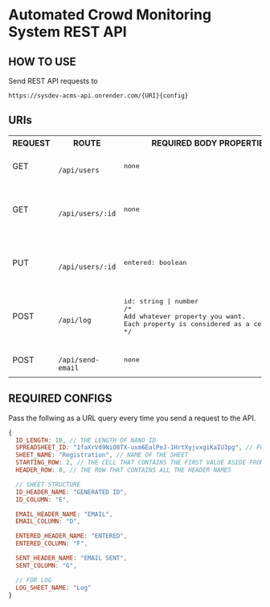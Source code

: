 # Automated Crowd Monitoring System REST API

## HOW TO USE

Send REST API requests to

```
https://sysdev-acms-api.onrender.com/{URI}{config}
```

## URIs

<table>
<tr>
<th>
REQUEST
</th>
<th>
ROUTE
</th>
<th>
REQUIRED BODY PROPERTIES
</th>
<th>
DESCRIPTION
</th>
</tr>

<tr>
<td>
GET
</td>
<td>
<code>
/api/users
</code>
</td>
<td>
<pre>
none
</pre>
</td>
<td>
Returns an array of rows as objects
</td>
</tr>

<tr>
<td>
GET
</td>
<td>
<code>
/api/users/:id
</code>
</td>
<td>
<pre>
none
</pre>
</td>
<td>
Returns row as an object if it matches an id from the sheets
</td>
</tr>

<tr>
<td>
PUT
</td>
<td>
<code>
/api/users/:id
</code>
</td>
<td>
<pre>
entered: boolean
</pre>
</td>
<td>
Updates entered status if it matches an id from the sheets
</td>
</tr>

<tr>
<td>
POST
</td>
<td>
<code>
/api/log
</code>
</td>
<td>
<pre>
id: string | number
/*
Add whatever property you want.
Each property is considered as a cell value.
*/
</pre>
</td>
<td>
Adds an entry to log
</td>
</tr>

<tr>
<td>
POST
</td>
<td>
<code>
/api/send-email
</code>
</td>
<td>
<pre>
none
</pre>
</td>
<td>
Sends email of qr code to users
</td>
</tr>
</table>

## REQUIRED CONFIGS
Pass the follwing as a URL query every time you send a request to the API.
```javascript
{
  ID_LENGTH: 10, // THE LENGTH OF NANO ID
  SPREADSHEET_ID: "1faXrVd9NiO8TX-uxm6EalPeJ-1HrtXyjvxgiKaIU3pg", // FOUND IN LINK
  SHEET_NAME: "Registration", // NAME OF THE SHEET
  STARTING_ROW: 2, // THE CELL THAT CONTAINS THE FIRST VALUE ASIDE FROM HEADER
  HEADER_ROW: 0, // THE ROW THAT CONTAINS ALL THE HEADER NAMES

  // SHEET STRUCTURE
  ID_HEADER_NAME: "GENERATED ID",
  ID_COLUMN: "E",

  EMAIL_HEADER_NAME: "EMAIL", 
  EMAIL_COLUMN: "D",

  ENTERED_HEADER_NAME: "ENTERED",
  ENTERED_COLUMN: "F",

  SENT_HEADER_NAME: "EMAIL SENT", 
  SENT_COLUMN: "G",

  // FOR LOG
  LOG_SHEET_NAME: "Log"
}
```
